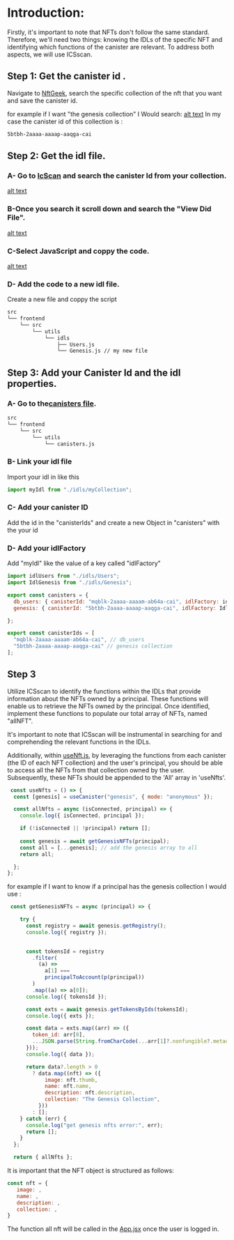 

# Introduction:
Firstly, it's important to note that NFTs don't follow the same standard. Therefore, we'll need two things: knowing the IDLs of the specific NFT and identifying which functions of the canister are relevant. To address both aspects, we will use ICSscan.

## Step 1: Get the canister id .
Navigate to [NftGeek](https://t5t44-naaaa-aaaah-qcutq-cai.raw.ic0.app), search the specific collection of the nft that you want and save the canister id.

for example if I want "the genesis collection" I Would search: 
[alt text](image-2.png)
In my case the canister id of this collection is : 
```bash
5btbh-2aaaa-aaaap-aaqga-cai 
```
## Step 2: Get the idl file.

### A- Go to [IcScan](https://icscan.io) and search the canister Id from your collection.
[alt text](image-3.png)
### B-Once you search it scroll down and search the "View Did File".
[alt text](image-4.png)
### C-Select JavaScript and coppy the code.
[alt text](image-5.png)
### D- Add the code to a new idl file.
Create a new file and coppy the script
``` bash
src
└── frontend
    └── src
        └── utils
            └── idls
                ├── Users.js
                └── Genesis.js // my new file 
```

## Step 3: Add your Canister Id and the idl properties.


### A- Go to the[canisters file](../src/frontend/src/utils/canisters.js).
``` bash
src
└── frontend
    └── src
        └── utils
            └── canisters.js
```
### B- Link your idl file
Import your idl in like this
```js
import myIdl from "./idls/myCollection";
 ```
### C- Add your canister ID
Add the id in the "canisterIds" and create a new Object in "canisters" with the your id
### D- Add your idlFactory
Add "myIdl" like the value of a key called "idlFactory"
```js
import idlUsers from "./idls/Users";
import IdlGenesis from "./idls/Genesis";

export const canisters = {
  db_users: { canisterId: "mqblk-2aaaa-aaaam-ab64a-cai", idlFactory: idlUsers },// db_users
  genesis: { canisterId: "5btbh-2aaaa-aaaap-aaqga-cai", idlFactory: IdlGenesis }, // genesis collection

};

export const canisterIds = [
  "mqblk-2aaaa-aaaam-ab64a-cai", // db_users
  "5btbh-2aaaa-aaaap-aaqga-cai" // genesis collection
];
 ```

## Step 3

Utilize ICSscan to identify the functions within the IDLs that provide information about the NFTs owned by a principal. These functions will enable us to retrieve the NFTs owned by the principal. Once identified, implement these functions to populate our total array of NFTs, named "allNFT".

It's important to note that ICSscan will be instrumental in searching for and comprehending the relevant functions in the IDLs.

Additionally, within [useNft.js](../src/frontend/src/hook/useNfts.js), by leveraging the functions from each canister (the ID of each NFT collection) and the user's principal, you should be able to access all the NFTs from that collection owned by the user. Subsequently, these NFTs should be appended to the 'All' array in 'useNfts'.
```js
 const useNfts = () => {
  const [genesis] = useCanister("genesis", { mode: "anonymous" });

  const allNfts = async (isConnected, principal) => {
    console.log({ isConnected, principal });

    if (!isConnected || !principal) return [];
  
    const genesis = await getGenesisNFTs(principal);
    const all = [...genesis]; // add the genesis array to all
    return all;

  };
};
```

for example if I want to know if a principal has the genesis collection I would use :
```js
 const getGenesisNFTs = async (principal) => {

    try {
      const registry = await genesis.getRegistry();
      console.log({ registry });

      
      const tokensId = registry
        .filter(
          (a) =>
            a[1] ===
            principalToAccount(p(principal))
        )
        .map((a) => a[0]);
      console.log({ tokensId });

      const exts = await genesis.getTokensByIds(tokensId);
      console.log({ exts });

      const data = exts.map((arr) => ({
        token_id: arr[0],
        ...JSON.parse(String.fromCharCode(...arr[1]?.nonfungible?.metadata?.[0])),
      }));
      console.log({ data });

      return data?.length > 0
        ? data.map((nft) => ({
            image: nft.thumb,
            name: nft.name,
            description: nft.description,
            collection: "The Genesis Collection",
          }))
        : [];
    } catch (err) {
      console.log("get genesis nfts error:", err);
      return [];
    }
  };

  return { allNfts };
 ```
It is important that the NFT object is structured as follows:
 ```js
 const nft = {
    image: ,
    name: ,
    description: ,
    collection: ,
 }
 ```

 The function all nft will be called in the [App.jsx](../src/frontend/src/App.jsx) once the user is logged in.